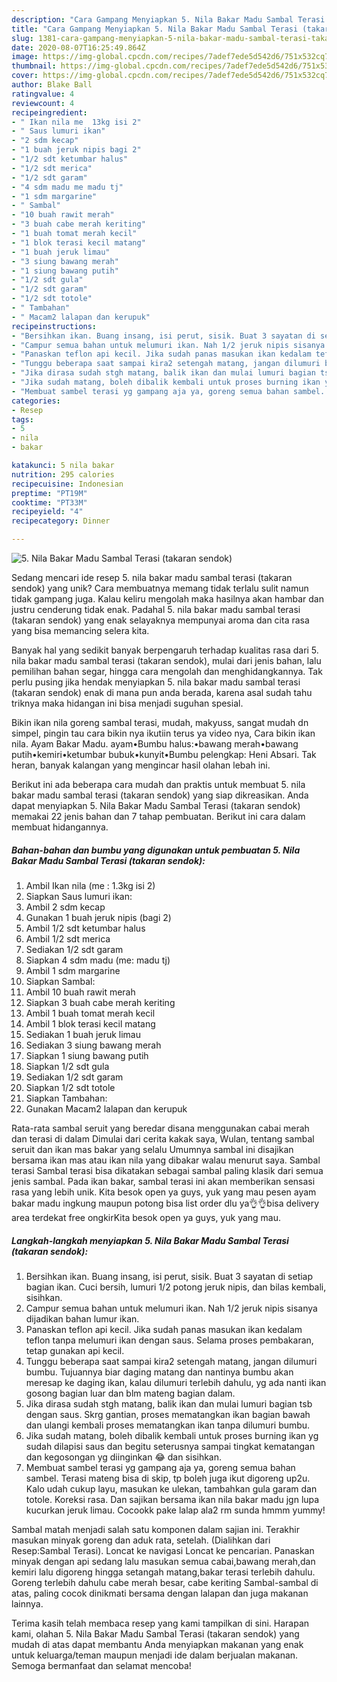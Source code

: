 ```yaml
---
description: "Cara Gampang Menyiapkan 5. Nila Bakar Madu Sambal Terasi (takaran sendok) yang Lezat"
title: "Cara Gampang Menyiapkan 5. Nila Bakar Madu Sambal Terasi (takaran sendok) yang Lezat"
slug: 1381-cara-gampang-menyiapkan-5-nila-bakar-madu-sambal-terasi-takaran-sendok-yang-lezat
date: 2020-08-07T16:25:49.864Z
image: https://img-global.cpcdn.com/recipes/7adef7ede5d542d6/751x532cq70/5-nila-bakar-madu-sambal-terasi-takaran-sendok-foto-resep-utama.jpg
thumbnail: https://img-global.cpcdn.com/recipes/7adef7ede5d542d6/751x532cq70/5-nila-bakar-madu-sambal-terasi-takaran-sendok-foto-resep-utama.jpg
cover: https://img-global.cpcdn.com/recipes/7adef7ede5d542d6/751x532cq70/5-nila-bakar-madu-sambal-terasi-takaran-sendok-foto-resep-utama.jpg
author: Blake Ball
ratingvalue: 4
reviewcount: 4
recipeingredient:
- " Ikan nila me  13kg isi 2"
- " Saus lumuri ikan"
- "2 sdm kecap"
- "1 buah jeruk nipis bagi 2"
- "1/2 sdt ketumbar halus"
- "1/2 sdt merica"
- "1/2 sdt garam"
- "4 sdm madu me madu tj"
- "1 sdm margarine"
- " Sambal"
- "10 buah rawit merah"
- "3 buah cabe merah keriting"
- "1 buah tomat merah kecil"
- "1 blok terasi kecil matang"
- "1 buah jeruk limau"
- "3 siung bawang merah"
- "1 siung bawang putih"
- "1/2 sdt gula"
- "1/2 sdt garam"
- "1/2 sdt totole"
- " Tambahan"
- " Macam2 lalapan dan kerupuk"
recipeinstructions:
- "Bersihkan ikan. Buang insang, isi perut, sisik. Buat 3 sayatan di setiap bagian ikan. Cuci bersih, lumuri 1/2 potong jeruk nipis, dan bilas kembali, sisihkan."
- "Campur semua bahan untuk melumuri ikan. Nah 1/2 jeruk nipis sisanya dijadikan bahan lumur ikan."
- "Panaskan teflon api kecil. Jika sudah panas masukan ikan kedalam teflon tanpa melumuri ikan dengan saus. Selama proses pembakaran, tetap gunakan api kecil."
- "Tunggu beberapa saat sampai kira2 setengah matang, jangan dilumuri bumbu. Tujuannya biar daging matang dan nantinya bumbu akan meresap ke daging ikan, kalau dilumuri terlebih dahulu, yg ada nanti ikan gosong bagian luar dan blm mateng bagian dalam."
- "Jika dirasa sudah stgh matang, balik ikan dan mulai lumuri bagian tsb dengan saus. Skrg gantian, proses mematangkan ikan bagian bawah dan ulangi kembali proses mematangkan ikan tanpa dilumuri bumbu."
- "Jika sudah matang, boleh dibalik kembali untuk proses burning ikan yg sudah dilapisi saus dan begitu seterusnya sampai tingkat kematangan dan kegosongan yg diinginkan 😂 dan sisihkan."
- "Membuat sambel terasi yg gampang aja ya, goreng semua bahan sambel. Terasi mateng bisa di skip, tp boleh juga ikut digoreng up2u. Kalo udah cukup layu, masukan ke ulekan, tambahkan gula garam dan totole. Koreksi rasa. Dan sajikan bersama ikan nila bakar madu jgn lupa kucurkan jeruk limau. Cocookk pake lalap ala2 rm sunda hmmm yummy!"
categories:
- Resep
tags:
- 5
- nila
- bakar

katakunci: 5 nila bakar 
nutrition: 295 calories
recipecuisine: Indonesian
preptime: "PT19M"
cooktime: "PT33M"
recipeyield: "4"
recipecategory: Dinner

---
```



![5. Nila Bakar Madu Sambal Terasi (takaran sendok)](https://img-global.cpcdn.com/recipes/7adef7ede5d542d6/751x532cq70/5-nila-bakar-madu-sambal-terasi-takaran-sendok-foto-resep-utama.jpg)

Sedang mencari ide resep 5. nila bakar madu sambal terasi (takaran sendok) yang unik? Cara membuatnya memang tidak terlalu sulit namun tidak gampang juga. Kalau keliru mengolah maka hasilnya akan hambar dan justru cenderung tidak enak. Padahal 5. nila bakar madu sambal terasi (takaran sendok) yang enak selayaknya mempunyai aroma dan cita rasa yang bisa memancing selera kita.

Banyak hal yang sedikit banyak berpengaruh terhadap kualitas rasa dari 5. nila bakar madu sambal terasi (takaran sendok), mulai dari jenis bahan, lalu pemilihan bahan segar, hingga cara mengolah dan menghidangkannya. Tak perlu pusing jika hendak menyiapkan 5. nila bakar madu sambal terasi (takaran sendok) enak di mana pun anda berada, karena asal sudah tahu triknya maka hidangan ini bisa menjadi suguhan spesial.

Bikin ikan nila goreng sambal terasi, mudah, makyuss, sangat mudah dn simpel, pingin tau cara bikin nya ikutiin terus ya video nya, Cara bikin ikan nila. Ayam Bakar Madu. ayam•Bumbu halus:•bawang merah•bawang putih•kemiri•ketumbar bubuk•kunyit•Bumbu pelengkap: Heni Absari. Tak heran, banyak kalangan yang mengincar hasil olahan lebah ini.


Berikut ini ada beberapa cara mudah dan praktis untuk membuat 5. nila bakar madu sambal terasi (takaran sendok) yang siap dikreasikan. Anda dapat menyiapkan 5. Nila Bakar Madu Sambal Terasi (takaran sendok) memakai 22 jenis bahan dan 7 tahap pembuatan. Berikut ini cara dalam membuat hidangannya.

<!--inarticleads1-->

##### Bahan-bahan dan bumbu yang digunakan untuk pembuatan 5. Nila Bakar Madu Sambal Terasi (takaran sendok):

1. Ambil  Ikan nila (me : 1.3kg isi 2)
1. Siapkan  Saus lumuri ikan:
1. Ambil 2 sdm kecap
1. Gunakan 1 buah jeruk nipis (bagi 2)
1. Ambil 1/2 sdt ketumbar halus
1. Ambil 1/2 sdt merica
1. Sediakan 1/2 sdt garam
1. Siapkan 4 sdm madu (me: madu tj)
1. Ambil 1 sdm margarine
1. Siapkan  Sambal:
1. Ambil 10 buah rawit merah
1. Siapkan 3 buah cabe merah keriting
1. Ambil 1 buah tomat merah kecil
1. Ambil 1 blok terasi kecil matang
1. Sediakan 1 buah jeruk limau
1. Sediakan 3 siung bawang merah
1. Siapkan 1 siung bawang putih
1. Siapkan 1/2 sdt gula
1. Sediakan 1/2 sdt garam
1. Siapkan 1/2 sdt totole
1. Siapkan  Tambahan:
1. Gunakan  Macam2 lalapan dan kerupuk


Rata-rata sambal seruit yang beredar disana menggunakan cabai merah dan terasi di dalam Dimulai dari cerita kakak saya, Wulan, tentang sambal seruit dan ikan mas bakar yang selalu Umumnya sambal ini disajikan bersama ikan mas atau ikan nila yang dibakar walau menurut saya. Sambal terasi Sambal terasi bisa dikatakan sebagai sambal paling klasik dari semua jenis sambal. Pada ikan bakar, sambal terasi ini akan memberikan sensasi rasa yang lebih unik. Kita besok open ya guys, yuk yang mau pesen ayam bakar madu ingkung maupun potong bisa list order dlu ya👌👌bisa delivery area terdekat free ongkirKita besok open ya guys, yuk yang mau. 

<!--inarticleads2-->

##### Langkah-langkah menyiapkan 5. Nila Bakar Madu Sambal Terasi (takaran sendok):

1. Bersihkan ikan. Buang insang, isi perut, sisik. Buat 3 sayatan di setiap bagian ikan. Cuci bersih, lumuri 1/2 potong jeruk nipis, dan bilas kembali, sisihkan.
1. Campur semua bahan untuk melumuri ikan. Nah 1/2 jeruk nipis sisanya dijadikan bahan lumur ikan.
1. Panaskan teflon api kecil. Jika sudah panas masukan ikan kedalam teflon tanpa melumuri ikan dengan saus. Selama proses pembakaran, tetap gunakan api kecil.
1. Tunggu beberapa saat sampai kira2 setengah matang, jangan dilumuri bumbu. Tujuannya biar daging matang dan nantinya bumbu akan meresap ke daging ikan, kalau dilumuri terlebih dahulu, yg ada nanti ikan gosong bagian luar dan blm mateng bagian dalam.
1. Jika dirasa sudah stgh matang, balik ikan dan mulai lumuri bagian tsb dengan saus. Skrg gantian, proses mematangkan ikan bagian bawah dan ulangi kembali proses mematangkan ikan tanpa dilumuri bumbu.
1. Jika sudah matang, boleh dibalik kembali untuk proses burning ikan yg sudah dilapisi saus dan begitu seterusnya sampai tingkat kematangan dan kegosongan yg diinginkan 😂 dan sisihkan.
1. Membuat sambel terasi yg gampang aja ya, goreng semua bahan sambel. Terasi mateng bisa di skip, tp boleh juga ikut digoreng up2u. Kalo udah cukup layu, masukan ke ulekan, tambahkan gula garam dan totole. Koreksi rasa. Dan sajikan bersama ikan nila bakar madu jgn lupa kucurkan jeruk limau. Cocookk pake lalap ala2 rm sunda hmmm yummy!


Sambal matah menjadi salah satu komponen dalam sajian ini. Terakhir masukan minyak goreng dan aduk rata, setelah. (Dialihkan dari Resep:Sambal Terasi). Loncat ke navigasi Loncat ke pencarian. Panaskan minyak dengan api sedang lalu masukan semua cabai,bawang merah,dan kemiri lalu digoreng hingga setangah matang,bakar terasi terlebih dahulu. Goreng terlebih dahulu cabe merah besar, cabe keriting Sambal-sambal di atas, paling cocok dinikmati bersama dengan lalapan dan juga makanan lainnya. 

Terima kasih telah membaca resep yang kami tampilkan di sini. Harapan kami, olahan 5. Nila Bakar Madu Sambal Terasi (takaran sendok) yang mudah di atas dapat membantu Anda menyiapkan makanan yang enak untuk keluarga/teman maupun menjadi ide dalam berjualan makanan. Semoga bermanfaat dan selamat mencoba!
